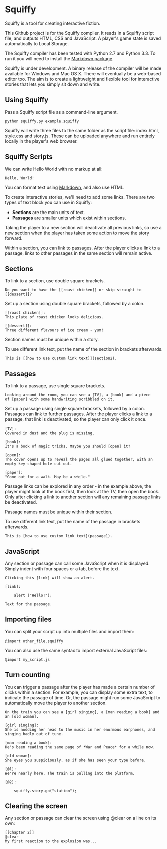 Squiffy
=======

Squiffy is a tool for creating interactive fiction.

This Github project is for the Squiffy compiler. It reads in a Squiffy script file, and outputs HTML, CSS and JavaScript. A player's game state is saved automatically to Local Storage.

The Squiffy compiler has been tested with Python 2.7 and Python 3.3. To run it you will need to install the [Markdown package](https://pypi.python.org/pypi/Markdown).

Squiffy is under development. A binary release of the compiler will be made available for Windows and Mac OS X. There will eventually be a web-based editor too. The aim is to create a lightweight and flexible tool for interactive stories that lets you simply sit down and write.

Using Squiffy
-------------

Pass a Squiffy script file as a command-line argument.

    python squiffy.py example.squiffy
    
Squiffy will write three files to the same folder as the script file: index.html, style.css and story.js. These can be uploaded anywhere and run entirely locally in the player's web browser.

Squiffy Scripts
---------------

We can write Hello World with no markup at all:

    Hello, World!
    
You can format text using [Markdown](http://daringfireball.net/projects/markdown/syntax), and also use HTML.

To create interactive stories, we'll need to add some links. There are two types of text block you can use in Squiffy:

- **Sections** are the main units of text.
- **Passages** are smaller units which exist within sections.

Taking the player to a new section will deactivate all previous links, so use a new section when the player has taken some action to move the story forward.

Within a section, you can link to passages. After the player clicks a link to a passage, links to other passages in the same section will remain active.

Sections
--------

To link to a section, use double square brackets.

    Do you want to have the [[roast chicken]] or skip straight to [[dessert]]?
    
Set up a section using double square brackets, followed by a colon.

```
[[roast chicken]]:
This plate of roast chicken looks delicious.

[[dessert]]:
Three different flavours of ice cream - yum!
```

Section names must be unique within a story.

To use different link text, put the name of the section in brackets afterwards.

    This is [[how to use custom link text]](section2).

Passages
--------

To link to a passage, use single square brackets.

```
Looking around the room, you can see a [TV], a [book] and a piece
of [paper] with some handwriting scribbled on it.
```
    
Set up a passage using single square brackets, followed by a colon. Passages can link to further passages. After the player clicks a link to a passage, that link is deactivated, so the player can only click it once.

```
[TV]:
Covered in dust and the plug is missing.

[book]:
It's a book of magic tricks. Maybe you should [open] it?

[open]:
The cover opens up to reveal the pages all glued together, with an empty key-shaped hole cut out.

[paper]:
"Gone out for a walk. May be a while."
```

Passage links can be explored in any order - in the example above, the player might look at the book first, then look at the TV, then open the book. Only after clicking a link to another section will any remaining passage links be deactivated.

Passage names must be unique within their section.

To use different link text, put the name of the passage in brackets afterwards.

    This is [how to use custom link text](passage1).

JavaScript
----------

Any section or passage can call some JavaScript when it is displayed. Simply indent with four spaces or a tab, before the text.

```
Clicking this [link] will show an alert.

[link]:

    alert ("Hello!");
    
Text for the passage.
```

Importing files
---------------

You can split your script up into multiple files and import them:

    @import other_file.squiffy
    
You can also use the same syntax to import external JavaScript files:

    @import my_script.js

Turn counting
-------------

You can trigger a passage after the player has made a certain number of clicks within a section. For example, you can display some extra text, to indicate the passage of time. Or, the passage might run some JavaScript to automatically move the player to another section.

```
On the train you can see a [girl singing], a [man reading a book] and an [old woman].

[girl singing]:
She is nodding her head to the music in her enormous earphones, and singing badly out of tune.

[man reading a book]:
He's been reading the same page of *War and Peace* for a while now.

[old woman]:
She eyes you suspiciously, as if she has seen your type before.

[@1]:
We're nearly here. The train is pulling into the platform.

[@2]:

    squiffy.story.go("station");
```

Clearing the screen
-------------------

Any section or passage can clear the screen using @clear on a line on its own:

    [[Chapter 2]]
    @clear
    My first reaction to the explosion was...
